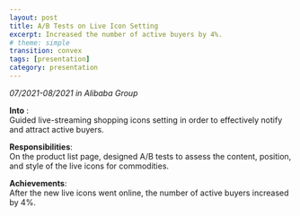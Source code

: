 ```yaml
---
layout: post
title: A/B Tests on Live Icon Setting
excerpt: Increased the number of active buyers by 4%.
# theme: simple
transition: convex
tags: [presentation]
category: presentation
---
```


_07/2021-08/2021 in Alibaba Group_

__Into__ : <br>
Guided live-streaming shopping icons setting in order to effectively notify and attract active buyers.

__Responsibilities__: <br>
On the product list page, designed A/B tests to assess the content, position, and style of the live icons for commodities.

__Achievements__:  <br>
After the new live icons went online, the number of active buyers increased by 4%.
